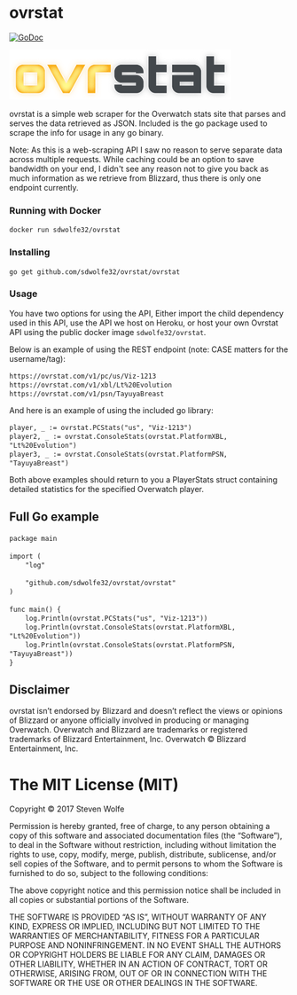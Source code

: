 # ovrstat

[![GoDoc](https://godoc.org/github.com/sdwolfe32/ovrstat/goow?status.svg)](https://godoc.org/github.com/sdwolfe32/ovrstat/goow)

![alt text](/img/ovrstatdarksmall.png "ovrstat")

ovrstat is a simple web scraper for the Overwatch stats site that parses and serves the data retrieved as JSON. Included is the go package used to scrape the info for usage in any go binary.

Note: As this is a web-scraping API I saw no reason to serve separate data across multiple requests. While caching could be an option to save bandwidth on your end, I didn't see any reason not to give you back as much information as we retrieve from Blizzard, thus there is only one endpoint currently.

### Running with Docker
```
docker run sdwolfe32/ovrstat
```
### Installing
```
go get github.com/sdwolfe32/ovrstat/ovrstat
```
### Usage

You have two options for using the API, Either import the child dependency used in this API, use the API we host on Heroku, or host your own Ovrstat API using the public docker image `sdwolfe32/ovrstat`.

Below is an example of using the REST endpoint (note: CASE matters for the username/tag):
```
https://ovrstat.com/v1/pc/us/Viz-1213
https://ovrstat.com/v1/xbl/Lt%20Evolution
https://ovrstat.com/v1/psn/TayuyaBreast
```

And here is an example of using the included go library:
```
player, _ := ovrstat.PCStats("us", "Viz-1213")
player2, _ := ovrstat.ConsoleStats(ovrstat.PlatformXBL, "Lt%20Evolution")
player3, _ := ovrstat.ConsoleStats(ovrstat.PlatformPSN, "TayuyaBreast")
```
Both above examples should return to you a PlayerStats struct containing detailed statistics for the specified Overwatch player.

## Full Go example

```
package main

import (
	"log"

	"github.com/sdwolfe32/ovrstat/ovrstat"
)

func main() {
	log.Println(ovrstat.PCStats("us", "Viz-1213"))
	log.Println(ovrstat.ConsoleStats(ovrstat.PlatformXBL, "Lt%20Evolution"))
	log.Println(ovrstat.ConsoleStats(ovrstat.PlatformPSN, "TayuyaBreast"))
}
```

## Disclaimer
ovrstat isn’t endorsed by Blizzard and doesn’t reflect the views or opinions of Blizzard or anyone officially involved in producing or managing Overwatch. Overwatch and Blizzard  are trademarks or registered trademarks of Blizzard Entertainment, Inc. Overwatch © Blizzard Entertainment, Inc.

The MIT License (MIT)
=====================

Copyright © 2017 Steven Wolfe

Permission is hereby granted, free of charge, to any person
obtaining a copy of this software and associated documentation
files (the “Software”), to deal in the Software without
restriction, including without limitation the rights to use,
copy, modify, merge, publish, distribute, sublicense, and/or sell
copies of the Software, and to permit persons to whom the
Software is furnished to do so, subject to the following
conditions:

The above copyright notice and this permission notice shall be
included in all copies or substantial portions of the Software.

THE SOFTWARE IS PROVIDED “AS IS”, WITHOUT WARRANTY OF ANY KIND,
EXPRESS OR IMPLIED, INCLUDING BUT NOT LIMITED TO THE WARRANTIES
OF MERCHANTABILITY, FITNESS FOR A PARTICULAR PURPOSE AND
NONINFRINGEMENT. IN NO EVENT SHALL THE AUTHORS OR COPYRIGHT
HOLDERS BE LIABLE FOR ANY CLAIM, DAMAGES OR OTHER LIABILITY,
WHETHER IN AN ACTION OF CONTRACT, TORT OR OTHERWISE, ARISING
FROM, OUT OF OR IN CONNECTION WITH THE SOFTWARE OR THE USE OR
OTHER DEALINGS IN THE SOFTWARE.
